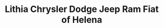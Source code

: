 ---
title: "Lithia Chrysler Dodge Jeep Ram Fiat of Helena"
url: /helena/lithia-chrysler-dodge-jeep-ram-fiat-of-helena/
shop: Autohaus
---